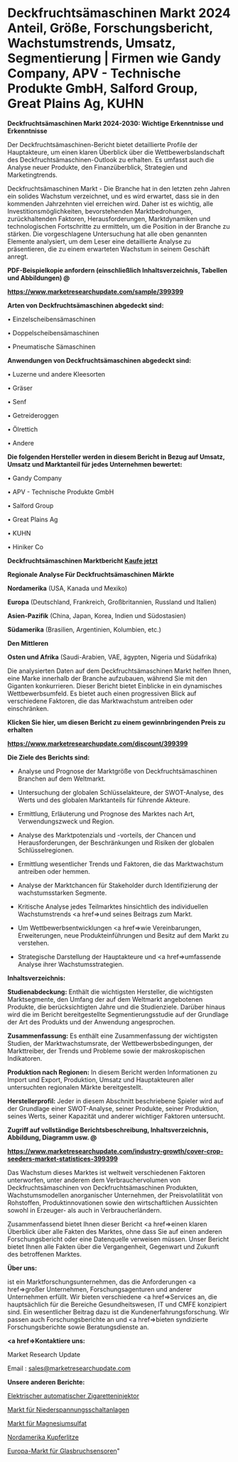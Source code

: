 # Deckfruchtsämaschinen Markt 2024 Anteil, Größe, Forschungsbericht, Wachstumstrends, Umsatz, Segmentierung | Firmen wie Gandy Company, APV - Technische Produkte GmbH, Salford Group, Great Plains Ag, KUHN

<strong>Deckfruchtsämaschinen Markt 2024-2030: Wichtige Erkenntnisse und Erkenntnisse</strong>

Der Deckfruchtsämaschinen-Bericht bietet detaillierte Profile der Hauptakteure, um einen klaren Überblick über die Wettbewerbslandschaft des Deckfruchtsämaschinen-Outlook zu erhalten. Es umfasst auch die Analyse neuer Produkte, den Finanzüberblick, Strategien und Marketingtrends.

Deckfruchtsämaschinen Markt - Die Branche hat in den letzten zehn Jahren ein solides Wachstum verzeichnet, und es wird erwartet, dass sie in den kommenden Jahrzehnten viel erreichen wird. Daher ist es wichtig, alle Investitionsmöglichkeiten, bevorstehenden Marktbedrohungen, zurückhaltenden Faktoren, Herausforderungen, Marktdynamiken und technologischen Fortschritte zu ermitteln, um die Position in der Branche zu stärken. Die vorgeschlagene Untersuchung hat alle oben genannten Elemente analysiert, um dem Leser eine detaillierte Analyse zu präsentieren, die zu einem erwarteten Wachstum in seinem Geschäft anregt.



<strong><b>PDF-Beispielkopie anfordern (einschließlich Inhaltsverzeichnis, Tabellen und Abbildungen) @ </b></strong>

<strong><a href=https://www.marketresearchupdate.com/sample/399399>

<strong>https://www.marketresearchupdate.com/sample/399399</u></a></strong></strong>



<strong>Arten von Deckfruchtsämaschinen abgedeckt sind:</strong>

• Einzelscheibensämaschinen

• Doppelscheibensämaschinen

• Pneumatische Sämaschinen



<strong>Anwendungen von Deckfruchtsämaschinen abgedeckt sind:</strong>

• Luzerne und andere Kleesorten

• Gräser

• Senf

• Getreideroggen

• Ölrettich

• Andere



<strong>Die folgenden Hersteller werden in diesem Bericht in Bezug auf Umsatz, Umsatz und Marktanteil für jedes Unternehmen bewertet:</strong>

• Gandy Company

• APV - Technische Produkte GmbH

• Salford Group

• Great Plains Ag

• KUHN

• Hiniker Co



<strong>Deckfruchtsämaschinen Marktbericht <a href=https://www.marketresearchupdate.com/buynow/399399>Kaufe jetzt</a></strong>



<strong>Regionale Analyse Für Deckfruchtsämaschinen Märkte</strong>



<strong>Nordamerika</strong> (USA, Kanada und Mexiko)



<strong>Europa</strong> (Deutschland, Frankreich, Großbritannien, Russland und Italien)



<strong>Asien-Pazifik</strong> (China, Japan, Korea, Indien und Südostasien)



<strong>Südamerika</strong> (Brasilien, Argentinien, Kolumbien, etc.)



<strong>Den Mittleren</strong> 

<strong>Osten und Afrika</strong> (Saudi-Arabien, VAE, ägypten, Nigeria und Südafrika)

Die analysierten Daten auf dem Deckfruchtsämaschinen Markt helfen Ihnen, eine Marke innerhalb der Branche aufzubauen, während Sie mit den Giganten konkurrieren. Dieser Bericht bietet Einblicke in ein dynamisches Wettbewerbsumfeld. Es bietet auch einen progressiven Blick auf verschiedene Faktoren, die das Marktwachstum antreiben oder einschränken.



<strong>Klicken Sie hier, um diesen Bericht zu einem gewinnbringenden Preis zu erhalten
</strong>

<strong><a href=https://www.marketresearchupdate.com/discount/399399>https://www.marketresearchupdate.com/discount/399399</b></u></strong></a>



<strong>Die Ziele des Berichts sind:</strong>

- Analyse und Prognose der Marktgröße von Deckfruchtsämaschinen Branchen auf dem Weltmarkt.

- Untersuchung der globalen Schlüsselakteure, der SWOT-Analyse, des Werts und des globalen Marktanteils für führende Akteure.

- Ermittlung, Erläuterung und Prognose des Marktes nach Art, Verwendungszweck und Region.

- Analyse des Marktpotenzials und -vorteils, der Chancen und Herausforderungen, der Beschränkungen und Risiken der globalen Schlüsselregionen.

- Ermittlung wesentlicher Trends und Faktoren, die das Marktwachstum antreiben oder hemmen.

- Analyse der Marktchancen für Stakeholder durch Identifizierung der wachstumsstarken Segmente.

- Kritische Analyse jedes Teilmarktes hinsichtlich des individuellen Wachstumstrends <a href=>und</a> seines Beitrags zum Markt.

- Um Wettbewerbsentwicklungen <a href=>wie</a> Vereinbarungen, Erweiterungen, neue Produkteinführungen und Besitz auf dem Markt zu verstehen.

- Strategische Darstellung der Hauptakteure und <a href=>umfas</a>sende Analyse ihrer Wachstumsstrategien.



<strong>Inhaltsverzeichnis:</strong>



<strong>Studienabdeckung:</strong> Enthält die wichtigsten Hersteller, die wichtigsten Marktsegmente, den Umfang der auf dem Weltmarkt angebotenen Produkte, die berücksichtigten Jahre und die Studienziele. Darüber hinaus wird die im Bericht bereitgestellte Segmentierungsstudie auf der Grundlage der Art des Produkts und der Anwendung angesprochen.



<strong>Zusammenfassung:</strong> Es enthält eine Zusammenfassung der wichtigsten Studien, der Marktwachstumsrate, der Wettbewerbsbedingungen, der Markttreiber, der Trends und Probleme sowie der makroskopischen Indikatoren.



<strong>Produktion nach Regionen:</strong> In diesem Bericht werden Informationen zu Import und Export, Produktion, Umsatz und Hauptakteuren aller untersuchten regionalen Märkte bereitgestellt.



<strong>Herstellerprofil:</strong> Jeder in diesem Abschnitt beschriebene Spieler wird auf der Grundlage einer SWOT-Analyse, seiner Produkte, seiner Produktion, seines Werts, seiner Kapazität und anderer wichtiger Faktoren untersucht.



<strong><b>Zugriff auf vollständige Berichtsbeschreibung, Inhaltsverzeichnis, Abbildung, Diagramm usw. @ </b></strong>

<strong><a href=https://www.marketresearchupdate.com/industry-growth/cover-crop-seeders-market-statistices-399399>https://www.marketresearchupdate.com/industry-growth/cover-crop-seeders-market-statistices-399399</a></strong>

Das Wachstum dieses Marktes ist weltweit verschiedenen Faktoren unterworfen, unter anderem dem Verbrauchervolumen von Deckfruchtsämaschinen von Deckfruchtsämaschinen Produkten, Wachstumsmodellen anorganischer Unternehmen, der Preisvolatilität von Rohstoffen, Produktinnovationen sowie den wirtschaftlichen Aussichten sowohl in Erzeuger- als auch in Verbraucherländern.

Zusammenfassend bietet Ihnen dieser Bericht <a href=>einen</a> klaren Überblick über alle Fakten des Marktes, ohne dass Sie auf einen anderen Forschungsbericht oder eine Datenquelle verweisen müssen. Unser Bericht bietet Ihnen alle Fakten über die Vergangenheit, Gegenwart und Zukunft des betroffenen Marktes.



<strong>Über uns:</strong>

 ist ein Marktforschungsunternehmen, das die Anforderungen <a href=>großer</a> Unternehmen, Forschungsagenturen und anderer Unternehmen erfüllt. Wir bieten verschiedene <a href=>Services</a> an, die hauptsächlich für die Bereiche Gesundheitswesen, IT und CMFE konzipiert sind. Ein wesentlicher Beitrag dazu ist die Kundenerfahrungsforschung. Wir passen auch Forschungsberichte an und <a href=>bieten</a> syndizierte Forschungsberichte sowie Beratungsdienste an.



<strong><a href=>Kontaktiere uns:</a></strong>

Market Research Update

Email : sales@marketresearchupdate.com



<strong>Unsere anderen Berichte:</strong>

<a href=https://www.linkedin.com/pulse/electric-automatic-cigarette-injector-rolling>Elektrischer automatischer Zigaretteninjektor</a>

<a href=https://www.linkedin.com/pulse/low-voltage-switchgear-market-2023-top-key>Markt für Niederspannungsschaltanlagen</a>

<a href=https://www.linkedin.com/pulse/magnesium-sulfate-market-research-report-reveals>Markt für Magnesiumsulfat</a>

<a href=https://www.linkedin.com/pulse/north-america-copper-stranded-wire>Nordamerika Kupferlitze</a>

<a href=https://www.linkedin.com/pulse/europe-glass-break-sensors-market-upcoming-trends>Europa-Markt für Glasbruchsensoren</a>"
